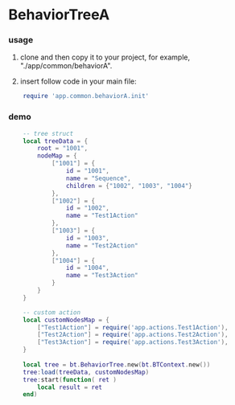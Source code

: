 # BehaviorTreeA



### usage

1. clone and then copy it to your project, for example, "./app/common/behaviorA".

2. insert follow code in your main file:

```lua
    require 'app.common.behaviorA.init'
```

### demo

```lua
    -- tree struct
    local treeData = {
        root = "1001",
        nodeMap = {
            ["1001"] = {
                id = "1001",
                name = "Sequence",
                children = {"1002", "1003", "1004"}
            },
            ["1002"] = {
                id = "1002",
                name = "Test1Action"
            },
            ["1003"] = {
                id = "1003",
                name = "Test2Action"
            },
            ["1004"] = {
                id = "1004",
                name = "Test3Action"
            }
        }
    }

    -- custom action
    local customNodesMap = {
        ["Test1Action"] = require('app.actions.Test1Action'),
        ["Test2Action"] = require('app.actions.Test2Action'),
        ["Test3Action"] = require('app.actions.Test3Action'),
    }
    
    local tree = bt.BehaviorTree.new(bt.BTContext.new())
    tree:load(treeData, customNodesMap)
    tree:start(function( ret )
        local result = ret
    end)

```